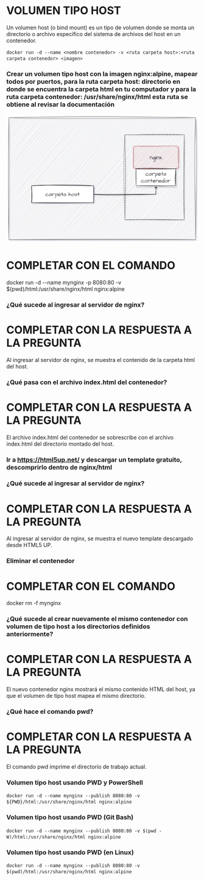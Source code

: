# VOLUMEN TIPO HOST
Un volumen host (o bind mount) es un tipo de volumen donde se monta un directorio o archivo específico del sistema de archivos del host en un contenedor.

```
docker run -d --name <nombre contenedor> -v <ruta carpeta host>:<ruta carpeta contenedor> <imagen>
```

### Crear un volumen tipo host con la imagen nginx:alpine, mapear todos por puertos, para la ruta carpeta host: directorio en donde se encuentra la carpeta html en tu computador y para la ruta carpeta contenedor: /usr/share/nginx/html esta ruta se obtiene al revisar la documentación
![Volúmenes](imagenes/volumen-host.PNG)
# COMPLETAR CON EL COMANDO
docker run -d --name mynginx -p 8080:80 -v $(pwd)/html:/usr/share/nginx/html nginx:alpine


### ¿Qué sucede al ingresar al servidor de nginx?
# COMPLETAR CON LA RESPUESTA A LA PREGUNTA
Al ingresar al servidor de nginx, se muestra el contenido de la carpeta html del host.

### ¿Qué pasa con el archivo index.html del contenedor?
# COMPLETAR CON LA RESPUESTA A LA PREGUNTA
El archivo index.html del contenedor se sobrescribe con el archivo index.html del directorio montado del host.

### Ir a https://html5up.net/ y descargar un template gratuito, descomprirlo dentro de nginx/html
### ¿Qué sucede al ingresar al servidor de nginx?
# COMPLETAR CON LA RESPUESTA A LA PREGUNTA
Al ingresar al servidor de nginx, se muestra el nuevo template descargado desde HTML5 UP.

### Eliminar el contenedor
# COMPLETAR CON EL COMANDO
docker rm -f mynginx

### ¿Qué sucede al crear nuevamente el mismo contenedor con volumen de tipo host a los directorios definidos anteriormente?
# COMPLETAR CON LA RESPUESTA A LA PREGUNTA
El nuevo contenedor nginx mostrará el mismo contenido HTML del host, ya que el volumen de tipo host mapea el mismo directorio.

### ¿Qué hace el comando pwd?
# COMPLETAR CON LA RESPUESTA A LA PREGUNTA
El comando pwd imprime el directorio de trabajo actual.


### Volumen tipo host usando PWD y PowerShell
```
docker run -d --name mynginx --publish 8080:80 -v ${PWD}/html:/usr/share/nginx/html nginx:alpine

```

### Volumen tipo host usando PWD (Git Bash)

```
docker run -d --name mynginx --publish 8080:80 -v $(pwd -W)/html:/usr/share/nginx/html nginx:alpine

```

### Volumen tipo host usando PWD (en Linux)

```
docker run -d --name mynginx --publish 8080:80 -v $(pwd)/html:/usr/share/nginx/html nginx:alpine

```